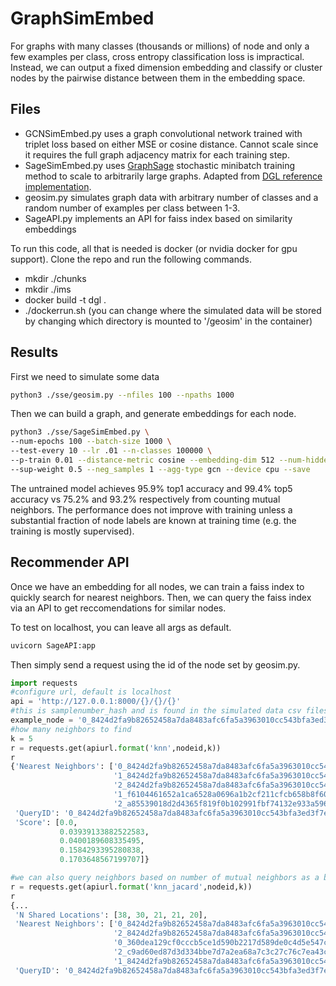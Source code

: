 # GraphSimEmbed

For graphs with many classes (thousands or millions) of node and only a few examples per class, 
cross entropy classification loss is impractical. Instead, we can output a fixed dimension embedding and
classify or cluster nodes by the pairwise distance between them in the embedding space. 

## Files

* GCNSimEmbed.py uses a graph convolutional network trained with triplet loss based on either MSE or cosine distance. 
Cannot scale since it requires the full graph adjacency matrix for each training step.
* SageSimEmbed.py uses [GraphSage](https://cs.stanford.edu/people/jure/pubs/graphsage-nips17.pdf) stochastic minibatch training method to scale to arbitrarily large graphs. Adapted from [DGL reference implementation](https://github.com/dmlc/dgl/tree/master/examples/pytorch/graphsage).  
* geosim.py simulates graph data with arbitrary number of classes and a random number of examples per class between 1-3.
* SageAPI.py implements an API for faiss index based on similarity embeddings

To run this code, all that is needed is docker (or nvidia docker for gpu support). Clone the repo and run the following commands.

* mkdir ./chunks
* mkdir ./ims
* docker build -t dgl .
* ./dockerrun.sh (you can change where the simulated data will be stored by changing which directory is mounted to '/geosim' in the container)

## Results

First we need to simulate some data

```bash
python3 ./sse/geosim.py --nfiles 100 --npaths 1000
```

Then we can build a graph, and generate embeddings for each node.

```bash
python3 ./sse/SageSimEmbed.py \
--num-epochs 100 --batch-size 1000 \
--test-every 10 --lr .01 --n-classes 100000 \
--p-train 0.01 --distance-metric cosine --embedding-dim 512 --num-hidden 512 \
--sup-weight 0.5 --neg_samples 1 --agg-type gcn --device cpu --save
```

The untrained model achieves 95.9% top1 accuracy and 99.4% top5 accuracy vs 75.2% and 93.2% respectively from counting mutual neighbors. The performance does not improve with training unless a substantial fraction of node labels are known at training time (e.g. the training is mostly supervised).

## Recommender API

Once we have an embedding for all nodes, we can train a faiss index to quickly search for nearest neighbors. Then, we can query the faiss index via an API to get reccomendations for similar nodes. 

To test on localhost, you can leave all args as default.

```bash
uvicorn SageAPI:app
```

Then simply send a request using the id of the node set by geosim.py.

```python
import requests
#configure url, default is localhost
api = 'http://127.0.0.1:8000/{}/{}/{}'
#this is samplenumber_hash and is found in the simulated data csv files
example_node = '0_8424d2fa9b82652458a7da8483afc6fa5a3963010cc543bfa3ed3f7e1f0ed577'
#how many neighbors to find
k = 5
r = requests.get(apiurl.format('knn',nodeid,k))
r
{'Nearest Neighbors': ['0_8424d2fa9b82652458a7da8483afc6fa5a3963010cc543bfa3ed3f7e1f0ed577',
                       '1_8424d2fa9b82652458a7da8483afc6fa5a3963010cc543bfa3ed3f7e1f0ed577',
                       '2_8424d2fa9b82652458a7da8483afc6fa5a3963010cc543bfa3ed3f7e1f0ed577',
                       '1_f6104461652a1ca6528a0696a1b2cf211cfcb658b8f60e1a3f753b5c73ee4434',
                       '2_a85539018d2d4365f819f0b102991fbf74132e933a596cf542b190ba3df0d194'],
 'QueryID': '0_8424d2fa9b82652458a7da8483afc6fa5a3963010cc543bfa3ed3f7e1f0ed577',
 'Score': [0.0,
           0.03939133882522583,
           0.0400189608335495,
           0.1584293395280838,
           0.1703648567199707]}

#we can also query neighbors based on number of mutual neighbors as a baseline
r = requests.get(apiurl.format('knn_jacard',nodeid,k))
r
{...
 'N Shared Locations': [38, 30, 21, 21, 20],
 'Nearest Neighbors': ['0_8424d2fa9b82652458a7da8483afc6fa5a3963010cc543bfa3ed3f7e1f0ed577',
                       '2_8424d2fa9b82652458a7da8483afc6fa5a3963010cc543bfa3ed3f7e1f0ed577',
                       '0_360dea129cf0cccb5ce1d590b2217d589de0c4d5e547cbfa5b4478284f939d3d',
                       '2_c9ad60ed87d3d334bbe7d7a2ea68a7c3c27c76c7ea43cb373bc71a96568abb92',
                       '1_8424d2fa9b82652458a7da8483afc6fa5a3963010cc543bfa3ed3f7e1f0ed577'],
 'QueryID': '0_8424d2fa9b82652458a7da8483afc6fa5a3963010cc543bfa3ed3f7e1f0ed577'}

```